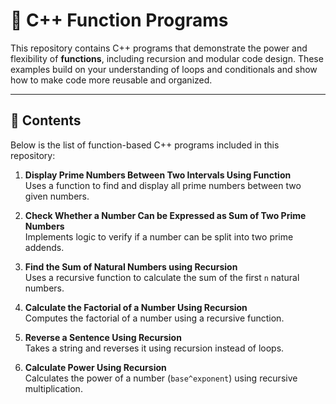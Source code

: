 # 🧮 C++ Function Programs

This repository contains C++ programs that demonstrate the power and flexibility of **functions**, including recursion and modular code design. These examples build on your understanding of loops and conditionals and show how to make code more reusable and organized.

---

## 📁 Contents

Below is the list of function-based C++ programs included in this repository:

1. **Display Prime Numbers Between Two Intervals Using Function**  
   Uses a function to find and display all prime numbers between two given numbers.

2. **Check Whether a Number Can be Expressed as Sum of Two Prime Numbers**  
   Implements logic to verify if a number can be split into two prime addends.

3. **Find the Sum of Natural Numbers using Recursion**  
   Uses a recursive function to calculate the sum of the first `n` natural numbers.

4. **Calculate the Factorial of a Number Using Recursion**  
   Computes the factorial of a number using a recursive function.

5. **Reverse a Sentence Using Recursion**  
   Takes a string and reverses it using recursion instead of loops.

6. **Calculate Power Using Recursion**  
   Calculates the power of a number (`base^exponent`) using recursive multiplication.

